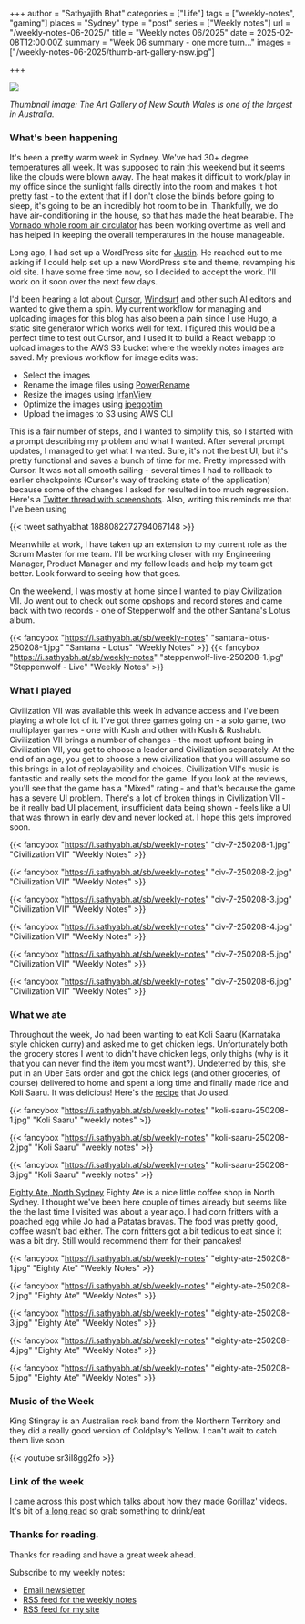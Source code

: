 +++
author = "Sathyajith Bhat"
categories = ["Life"]
tags = ["weekly-notes", "gaming"]
places = "Sydney"
type = "post"
series = ["Weekly notes"]
url = "/weekly-notes-06-2025/"
title = "Weekly notes 06/2025"
date = 2025-02-08T12:00:00Z
summary = "Week 06 summary - one more turn..."
images = ["/weekly-notes-06-2025/thumb-art-gallery-nsw.jpg"]

+++

![](thumb-art-gallery-nsw.jpg)

_Thumbnail image: The Art Gallery of New South Wales is one of the largest in Australia._

### What's been happening

It's been a pretty warm week in Sydney. We've had 30+ degree temperatures all week. It was supposed to rain this weekend but it seems like the clouds were blown away. The heat makes it difficult to work/play in my office since the sunlight falls directly into the room and makes it hot pretty fast - to the extent that if I don't close the blinds before going to sleep, it's going to be an incredibly hot room to be in. Thankfully, we do have air-conditioning in the house, so that has made the heat bearable. The [Vornado whole room air circulator](/2023/01/21/weekly-notes-03-2023/) has been working overtime as well and has helped in keeping the overall temperatures in the house manageable.

Long ago, I had set up a WordPress site for [Justin](https://www.justinjaideep.in/). He reached out to me asking if I could help set up a new WordPress site and theme, revamping his old site. I have some free time now, so I decided to accept the work. I'll work on it soon over the next few days.

I'd been hearing a lot about [Cursor](https://www.cursor.com/), [Windsurf](https://codeium.com/windsurf) and other such AI editors and wanted to give them a spin. My current workflow for managing and uploading images for this blog has also been a pain since I use Hugo, a static site generator which works well for text. I figured this would be a perfect time to test out Cursor, and I used it to build a React webapp to upload images to the AWS S3 bucket where the weekly notes images are saved. My previous workflow for image edits was:

* Select the images
* Rename the image files using [PowerRename](https://learn.microsoft.com/en-us/windows/powertoys/powerrename)
* Resize the images using [IrfanView](https://www.irfanview.com/)
* Optimize the images using [jpegoptim](https://github.com/tjko/jpegoptim)
* Upload the images to S3 using AWS CLI

This is a fair number of steps, and I wanted to simplify this, so I started with a prompt describing my problem and what I wanted. After several prompt updates, I managed to get what I wanted. Sure, it's not the best UI, but it's pretty functional and saves a bunch of time for me. Pretty impressed with Cursor. It was not all smooth sailing - several times I had to rollback to earlier checkpoints (Cursor's way of tracking state of the application) because some of the changes I asked for resulted in too much regression. Here's a [Twitter thread with screenshots](https://x.com/SathyaBhat/status/1888082272794067148). Also, writing this reminds me that I've been using

{{< tweet sathyabhat 1888082272794067148 >}}

Meanwhile at work, I have taken up an extension to my current role as the Scrum Master for me team. I'll be working closer with my Engineering Manager, Product Manager and my fellow leads and help my team get better. Look forward to seeing how that goes.

On the weekend, I was mostly at home since I wanted to play Civilization VII. Jo went out to check out some opshops and record stores and came back with two records - one of Steppenwolf and the other Santana's Lotus album.

  {{< fancybox "https://i.sathyabh.at/sb/weekly-notes" "santana-lotus-250208-1.jpg" "Santana - Lotus" "Weekly Notes" >}}
  {{< fancybox "https://i.sathyabh.at/sb/weekly-notes" "steppenwolf-live-250208-1.jpg" "Steppenwolf - Live" "Weekly Notes" >}}

### What I played

Civilization VII was available this week in advance access and I've been playing a whole lot of it. I've got three games going on - a solo game, two multiplayer games - one with Kush and other with Kush & Rushabh. Civilization VII brings a number of changes - the most upfront being in Civilization VII, you get to choose a leader and Civilization separately. At the end of an age, you get to choose a new civilization that you will assume so this brings in a lot of replayability and choices. Civilization VII's music is fantastic and really sets the mood for the game. If you look at the reviews, you'll see that the game has a "Mixed" rating - and that's because the game has a severe UI problem. There's a lot of broken things in Civilization VII - be it really bad UI placement, insufficient data being shown - feels like a UI that was thrown in early dev and never looked at. I hope this gets improved soon.

  {{< fancybox "https://i.sathyabh.at/sb/weekly-notes" "civ-7-250208-1.jpg" "Civilization VII" "Weekly Notes" >}}

  {{< fancybox "https://i.sathyabh.at/sb/weekly-notes" "civ-7-250208-2.jpg" "Civilization VII" "Weekly Notes" >}}

  {{< fancybox "https://i.sathyabh.at/sb/weekly-notes" "civ-7-250208-3.jpg" "Civilization VII" "Weekly Notes" >}}

  {{< fancybox "https://i.sathyabh.at/sb/weekly-notes" "civ-7-250208-4.jpg" "Civilization VII" "Weekly Notes" >}}

  {{< fancybox "https://i.sathyabh.at/sb/weekly-notes" "civ-7-250208-5.jpg" "Civilization VII" "Weekly Notes" >}}

  {{< fancybox "https://i.sathyabh.at/sb/weekly-notes" "civ-7-250208-6.jpg" "Civilization VII" "Weekly Notes" >}}

### What we ate

Throughout the week, Jo had been wanting to eat Koli Saaru (Karnataka style chicken curry) and asked me to get chicken legs. Unfortunately both the grocery stores I went to didn't have chicken legs, only thighs (why is it that you can never find the item you most want?). Undeterred by this, she put in an Uber Eats order and got the chick legs (and other groceries, of course) delivered to home and spent a long time and finally made rice and Koli Saaru. It was delicious! Here's the [recipe](https://www.kannammacooks.com/karnataka-style-koli-saaru-kozhi-saaru-chicken-curry-recipe/) that Jo used. 

  {{< fancybox "https://i.sathyabh.at/sb/weekly-notes" "koli-saaru-250208-1.jpg" "Koli Saaru" "weekly notes" >}}

  {{< fancybox "https://i.sathyabh.at/sb/weekly-notes" "koli-saaru-250208-2.jpg" "Koli Saaru" "weekly notes" >}}

  {{< fancybox "https://i.sathyabh.at/sb/weekly-notes" "koli-saaru-250208-3.jpg" "Koli Saaru" "weekly notes" >}}

[Eighty Ate, North Sydney](https://maps.app.goo.gl/ZjHqhQTWTVX6eyEFA) Eighty Ate is a nice little coffee shop in North Sydney. I thought we've been here couple of times already but seems like the the last time I visited was about a year ago. I had corn fritters with a poached egg while Jo had a Patatas bravas. The food was pretty good, coffee wasn't bad either. The corn fritters got a bit tedious to eat since it was a bit dry. Still would recommend them for their pancakes!

  {{< fancybox "https://i.sathyabh.at/sb/weekly-notes" "eighty-ate-250208-1.jpg" "Eighty Ate" "Weekly Notes" >}}

  {{< fancybox "https://i.sathyabh.at/sb/weekly-notes" "eighty-ate-250208-2.jpg" "Eighty Ate" "Weekly Notes" >}}

  {{< fancybox "https://i.sathyabh.at/sb/weekly-notes" "eighty-ate-250208-3.jpg" "Eighty Ate" "Weekly Notes" >}}

  {{< fancybox "https://i.sathyabh.at/sb/weekly-notes" "eighty-ate-250208-4.jpg" "Eighty Ate" "Weekly Notes" >}}

  {{< fancybox "https://i.sathyabh.at/sb/weekly-notes" "eighty-ate-250208-5.jpg" "Eighty Ate" "Weekly Notes" >}}

### Music of the Week

King Stingray is an Australian rock band from the Northern Territory and they did a really good version of Coldplay's Yellow. I can't wait to catch them live soon

{{< youtube sr3iI8gg2fo >}}

### Link of the week

I came across this post which talks about how they made Gorillaz' videos. It's bit of [a long read](https://animationobsessive.substack.com/p/making-the-video-that-made-gorillaz) so grab something to drink/eat

### Thanks for reading.

Thanks for reading and have a great week ahead.

Subscribe to my weekly notes:

- [Email newsletter](https://sathyabhat.substack.com/)
- [RSS feed for the weekly notes](https://sathyabh.at/series/weekly-notes/index.xml)
- [RSS feed for my site](https://sathyabh.at/index.xml)
